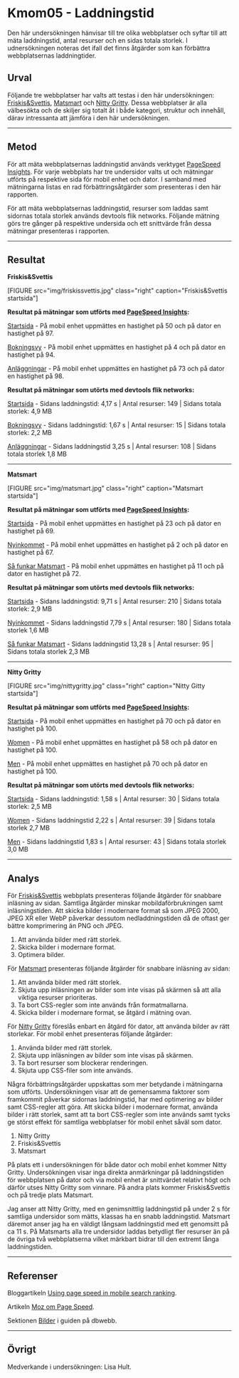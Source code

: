Kmom05 - Laddningstid
=======================

Den här undersökningen hänvisar till tre olika webbplatser och syftar till att mäta laddningstid, antal resurser och en sidas totala storlek. I udnersökningen noteras det ifall det finns åtgärder som kan förbättra webbplatsernas laddningtider.

Urval
-----------------------

Följande tre webbplatser har valts att testas i den här undersökningen: [Friskis&Svettis](http://www.friskissvettis.se/stockholm), [Matsmart](https://www.matsmart.se/) och [Nitty Gritty](http://www.nittygrittystore.com/). Dessa webbplatser är alla välbesökta och de skiljer sig totalt åt i både kategori, struktur och innehåll, därav intressanta att jämföra i den här undersökningen.

----------------

Metod
-----------------------

För att mäta webbplatsernas laddningstid används verktyget [PageSpeed Insights](http://developers.google.com/speed/pagespeed/insights/). För varje webbplats har tre undersidor valts ut och mätningar utförts på respektive sida för mobil enhet och dator. I samband med mätningarna listas en rad förbättringsåtgärder som presenteras i den här rapporten.

För att mäta webbplatsernas laddningstid, resurser som laddas samt sidornas totala storlek används devtools flik networks. Följande mätning görs tre gånger på respektive undersida och ett snittvärde från dessa mätningar presenteras i rapporten.

---------------------

Resultat
-----------------------

<b>Friskis&Svettis</b>

[FIGURE src="img/friskissvettis.jpg" class="right" caption="Friskis&Svettis startsida"]

<b>Resultat på mätningar som utförts med [PageSpeed Insights](http://developers.google.com/speed/pagespeed/insights/):</b>

[Startsida](https://www.friskissvettis.se/stockholm) -
På mobil enhet uppmättes en hastighet på 50 och på dator en hastighet på 97.

[Bokningsvy](https://friskisstockholm.brponline.se/#/webcategories) -
På mobil enhet uppmättes en hastighet på 4 och på dator en hastighet på 94.

[Anläggningar](https://www.friskissvettis.se/Stockholm/Anlaggningar) -
På mobil enhet uppmättes en hastighet på 73 och på dator en hastighet på 98.


<b>Resultat på mätningar som utörts med devtools flik networks:</b>

[Startsida](https://www.friskissvettis.se/stockholm) -
Sidans laddningstid: 4,17 s |
Antal resurser: 149 |
Sidans totala storlek: 4,9 MB

[Bokningsvy](https://friskisstockholm.brponline.se/#/webcategories) -
Sidans laddningstid: 1,67 s |
Antal resurser: 15 |
Sidans totala storlek: 2,2 MB

[Anläggningar](https://www.friskissvettis.se/Stockholm/Anlaggningar) -
Sidans laddningstid 3,25 s |
Antal resurser: 108 |
Sidans totala storlek 1,8 MB

-----------------

<b>Matsmart</b>

[FIGURE src="img/matsmart.jpg" class="right" caption="Matsmart startsida"]

<b>Resultat på mätningar som utförts med [PageSpeed Insights](http://developers.google.com/speed/pagespeed/insights/):</b>

[Startsida](https://www.matsmart.se/) -
På mobil enhet uppmättes en hastighet på 23 och på dator en hastighet på 69.

[Nyinkommet](https://www.matsmart.se/nyinkommet) -
På mobil enhet uppmättes en hastighet på 2 och på dator en hastighet på 67.

[Så funkar Matsmart](https://www.matsmart.se/sa-funkar-matsmart) -
På mobil enhet uppmättes en hastighet på 11 och på dator en hastighet på 72.


<b>Resultat på mätningar som utörts med devtools flik networks:</b>

[Startsida](https://www.matsmart.se/) -
Sidans laddningstid: 9,71 s |
Antal resurser: 210 |
Sidans totala storlek: 2,9 MB

[Nyinkommet](https://www.matsmart.se/nyinkommet) -
Sidans laddningstid 7,79 s |
Antal resurser: 180 |
Sidans totala storlek 1,6 MB

[Så funkar Matsmart](https://www.matsmart.se/sa-funkar-matsmart) -
Sidans laddningstid 13,28 s |
Antal resurser: 95 |
Sidans totala storlek 2,3 MB

---------------------

<b>Nitty Gritty</b>

[FIGURE src="img/nittygritty.jpg" class="right" caption="Nitty Gitty startsida"]

<b>Resultat på mätningar som utförts med [PageSpeed Insights](http://developers.google.com/speed/pagespeed/insights/):</b>

[Startsida](http://www.nittygrittystore.com/) -
På mobil enhet uppmättes en hastighet på 70 och på dator en hastighet på 100.

[Women](https://www.nittygrittystore.com/women) -
På mobil enhet uppmättes en hastighet på 58 och på dator en hastighet på 100.

[Men](https://www.nittygrittystore.com/men) -
På mobil enhet uppmättes en hastighet på 70 och på dator en hastighet på 100.


<b>Resultat på mätningar som utörts med devtools flik networks:</b>

[Startsida](http://www.nittygrittystore.com/) -
Sidans laddningstid: 1,58 s |
Antal resurser: 30 |
Sidans totala storlek: 2,5 MB

[Women](https://www.nittygrittystore.com/women) -
Sidans laddningstid 2,22 s |
Antal resurser: 39 |
Sidans totala storlek 2,7 MB

[Men](https://www.nittygrittystore.com/men) -
Sidans laddningstid 1,83 s |
Antal resurser: 43 |
Sidans totala storlek 3,0 MB

------------------

Analys
-----------------------

För [Friskis&Svettis](https://www.friskissvettis.se/stockholm) webbplats presenteras följande åtgärder för snabbare inläsning av sidan. Samtliga åtgärder minskar mobildaförbrukningen samt inläsningstiden. Att skicka bilder i modernare format så som JPEG 2000, JPEG XR eller WebP påverkar dessutom nedladdningstiden då de oftast ger bättre komprimering än PNG och JPEG.

1. Att använda bilder med rätt storlek.
2. Skicka bilder i modernare format.
3. Optimera bilder.

För [Matsmart](https://www.matsmart.se/) presenteras följande åtgärder för snabbare inläsning av sidan:

1. Att använda bilder med rätt storlek.
2. Skjuta upp inläsningen av bilder som inte visas på skärmen så att alla viktiga resurser prioriteras.
3. Ta bort CSS-regler som inte används från formatmallarna.
4. Skicka bilder i modernare format, se åtgärd i mätning ovan.

För [Nitty Gritty](http://www.nittygrittystore.com/) föreslås enbart en åtgärd för dator, att använda bilder av rätt storlekar. För mobil enhet presenteras följande åtgärder:

1. Använda bilder med rätt storlek.
2. Skjuta upp inläsningen av bilder som inte visas på skärmen.
3. Ta bort resurser som blockerar renderingen.
4. Skjuta upp CSS-filer som inte används.

Några förbättringsåtgärder uppskattas som mer betydande i mätningarna som utförts. Undersökningen visar att de gemensamma faktorer som framkommit påverkar sidornas laddningstid, har med optimering av bilder samt CSS-regler att göra. Att skicka bilder i modernare format, använda bilder i rätt storlek, samt att ta bort CSS-regler som inte används samt tycks ge störst effekt för samtliga webbplatser för mobil enhet såväl som dator.

1. Nitty Gritty
2. Friskis&Svettis
3. Matsmart

På plats ett i undersökningen för både dator och mobil enhet kommer Nitty Gritty. Undersökningen visar inga direkta anmärkningar på laddningstiden för webbplatsen på dator och via mobil enhet är snittvärdet relativt högt och därför utses Nitty Gritty som vinnare. På andra plats kommer Friskis&Svettis och på tredje plats Matsmart.

Jag anser att Nitty Gritty, med en genimsnittlig laddningstid på under 2 s för samtliga undersidor som mätts, klassas ha en snabb laddningstid. Matsmart däremot anser jag ha en väldigt långsam laddningstid med ett genomsitt på ca 11 s. På Matsmarts alla tre undersidor laddas betydligt fler resurser än på de övriga två webbplatserna vilket märkbart bidrar till den extremt långa laddningstiden.

-----------------

Referenser
-----------------------

Bloggartikeln [Using page speed in mobile search ranking](https://webmasters.googleblog.com/2018/01/using-page-speed-in-mobile-search.html).

Artikeln [Moz om Page Speed](https://moz.com/learn/seo/page-speed).

Sektionen [Bilder](https://dbwebb.se/guide/design-med-html5-och-css3/bilder) i guiden på dbwebb.

-------------------

Övrigt
-----------------------

Medverkande i undersökningen: Lisa Hult.
